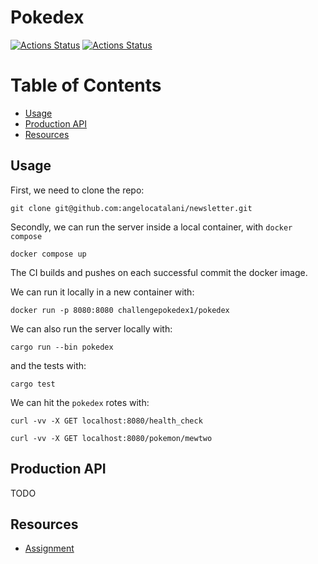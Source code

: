 # Pokedex

[![Actions Status](https://github.com/angelocatalani/pok/actions/workflows/main.yml/badge.svg)](https://github.com/angelocatalani/pok/actions)
[![Actions Status](https://github.com/angelocatalani/pok/actions/workflows/audit.yml/badge.svg)](https://github.com/angelocatalani/pok/actions)

# Table of Contents

* [Usage](#usage)
* [Production API](#production-api)
* [Resources](#resources)

## Usage

First, we need to clone the repo:

```shell
git clone git@github.com:angelocatalani/newsletter.git
```

Secondly, we can run the server inside a local container, with `docker compose`

```shell
docker compose up
```

The CI builds and pushes on each successful commit the docker image.

We can run it locally in a new container with:

```shell
docker run -p 8080:8080 challengepokedex1/pokedex
```

We can also run the server locally with:

```shell
cargo run --bin pokedex
```

and the tests with:

```shell
cargo test
```

We can hit the `pokedex` rotes with:

 ```shell
curl -vv -X GET localhost:8080/health_check
```

 ```shell
curl -vv -X GET localhost:8080/pokemon/mewtwo
```

## Production API

TODO

## Resources

- [Assignment](https://docs.google.com/document/d/1P5i5AdnnJ7jTpxBJ6vrNGz-yGIT3zl68a94YZKuQovg/edit#)







